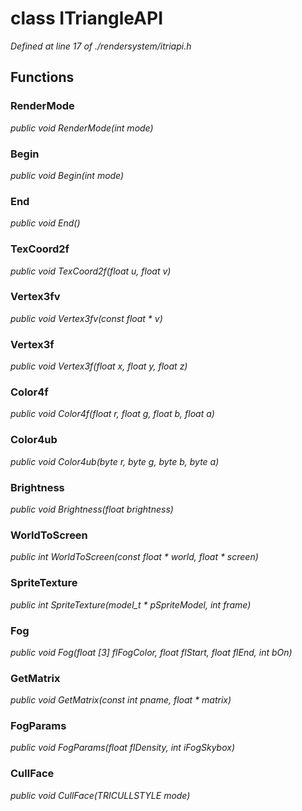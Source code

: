# class ITriangleAPI

*Defined at line 17 of ./rendersystem/itriapi.h*

## Functions

### RenderMode

*public void RenderMode(int mode)*

### Begin

*public void Begin(int mode)*

### End

*public void End()*

### TexCoord2f

*public void TexCoord2f(float u, float v)*

### Vertex3fv

*public void Vertex3fv(const float * v)*

### Vertex3f

*public void Vertex3f(float x, float y, float z)*

### Color4f

*public void Color4f(float r, float g, float b, float a)*

### Color4ub

*public void Color4ub(byte r, byte g, byte b, byte a)*

### Brightness

*public void Brightness(float brightness)*

### WorldToScreen

*public int WorldToScreen(const float * world, float * screen)*

### SpriteTexture

*public int SpriteTexture(model_t * pSpriteModel, int frame)*

### Fog

*public void Fog(float [3] flFogColor, float flStart, float flEnd, int bOn)*

### GetMatrix

*public void GetMatrix(const int pname, float * matrix)*

### FogParams

*public void FogParams(float flDensity, int iFogSkybox)*

### CullFace

*public void CullFace(TRICULLSTYLE mode)*



